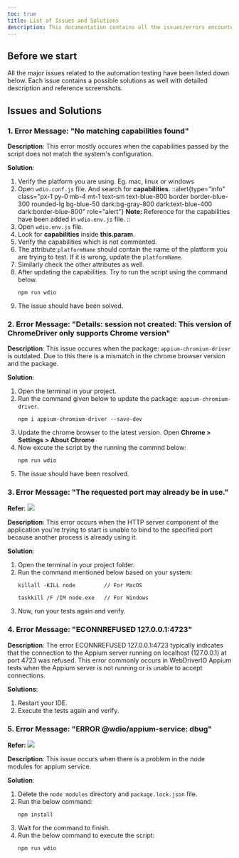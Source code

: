 ```yaml
---
toc: true
title: List of Issues and Solutions
description: This documentation contains all the issues/errors encountered while setting up or running the automation test script using WebdriverIO.
---
```


## Before we start
All the major issues related to the automation testing have been listed down below. Each issue contains a possible solutions as well with detailed description and reference screenshots. 

## Issues and Solutions
### 1. Error Message: "No matching capabilities found"

**Description**: This error mostly occures when the capabilities passed by the script does not match the system's configuration. 

**Solution**:
1. Verify the platform you are using. Eg. mac, linux or windows
2. Open `wdio.conf.js` file. And search for **capabilities**.
    ::alert{type="info" class="px-1 py-0 mb-4 mt-1 text-sm text-blue-800 border border-blue-300 rounded-lg bg-blue-50 dark:bg-gray-800 dark:text-blue-400 dark:border-blue-800" role="alert"}
    **Note:** Reference for the capabilities have been added in `wdio.env.js` file.
    ::
4. Open `wdio.env.js` file.
5. Look for **capabilities** inside **this.param**.
6. Verify the capabilities which is not commented. 
7. The attribute `platformName` should contain the name of the platform you are trying to test. If it is wrong, update the `platformName`. 
8. Similarly check the other attributes as well.
9. After updating the capabilities. Try to run the script using the command below.
    ```shell
    npm run wdio
    ```
10. The issue should have been solved.

### 2. Error Message: "Details: session not created: This version of ChromeDriver only supports Chrome version"

**Description**: This issue occures when the package: `appium-chromium-driver` is outdated. Due to this there is a mismatch in the chrome browser version and the package.

**Solution**:
1. Open the terminal in your project.
2. Run the command given below to update the package: `appium-chromium-driver`.
    ```shell
    npm i appium-chromium-driver --save-dev
    ```
2. Update the chrome browser to the latest version. Open **Chrome > Settings > About Chrome**
3. Now excute the script by the running the commnd below:
    ```shell
    npm run wdio
    ```
4. The issue should have been resolved.

### 3. Error Message: "The requested port may already be in use."

**Refer**: <img src="/images/testing/appium_issue_3.png">

**Description**: This error occurs when the HTTP server component of the application you're trying to start is unable to bind to the specified port because another process is already using it.

**Solution**:
1. Open the terminal in your project folder.
2. Run the command mentioned below based on your system:
    ```shell
    killall -KILL node         // For MacOS
    ```
    ```shell
    taskkill /F /IM node.exe   // For Windows
    ```
3. Now, run your tests again and verify.

### 4. Error Message: "ECONNREFUSED 127.0.0.1:4723"

**Description**: The error ECONNREFUSED 127.0.0.1:4723 typically indicates that the connection to the Appium server running on localhost (127.0.0.1) at port 4723 was refused. This error commonly occurs in WebDriverIO Appium tests when the Appium server is not running or is unable to accept connections.

**Solutions**:
1. Restart your IDE.
2. Execute the tests again and verify.

### 5. Error Message: "ERROR @wdio/appium-service: dbug"

**Refer:** <img src="/images/testing/appium_service_issue.png">

**Description**: This issue occurs when there is a problem in the node modules for appium service.

**Solution**:
1. Delete the `node modules` directory and `package.lock.json` file.
2. Run the below command:
    ```shell
    npm install
    ```
3. Wait for the command to finish.
4. Run the below command to execute the script:
    ```shell
    npm run wdio
    ```
